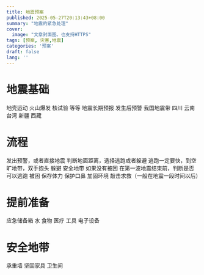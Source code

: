 ```yaml
---
title: 地震预案
published: 2025-05-27T20:13:43+08:00
summary: "地震的紧急处理"
cover:
  image: "文章封面图。也支持HTTPS"
tags: [预案, 灾害,地震]
categories: '预案'
draft: false 
lang: ''
---
```

# 地震基础
地壳运动 火山爆发 核试验 等等
地震长期预报 发生后预警
我国地震带 
四川 云南 台湾 新疆 西藏
# 流程
发出预警，或者直接地震
判断地面距离，选择逃跑或者躲避
逃跑一定要快，到空旷地带，双手抱头
躲避 安全地带
如果没有被困 在第一波地震结束前，判断是否可以逃跑
被困 保存体力 保护口鼻 加固环境 敲击求救（一般在地震一段时间以后）
# 提前准备
应急储备箱
水 食物
医疗 工具 电子设备
# 安全地带
承重墙 坚固家具 卫生间